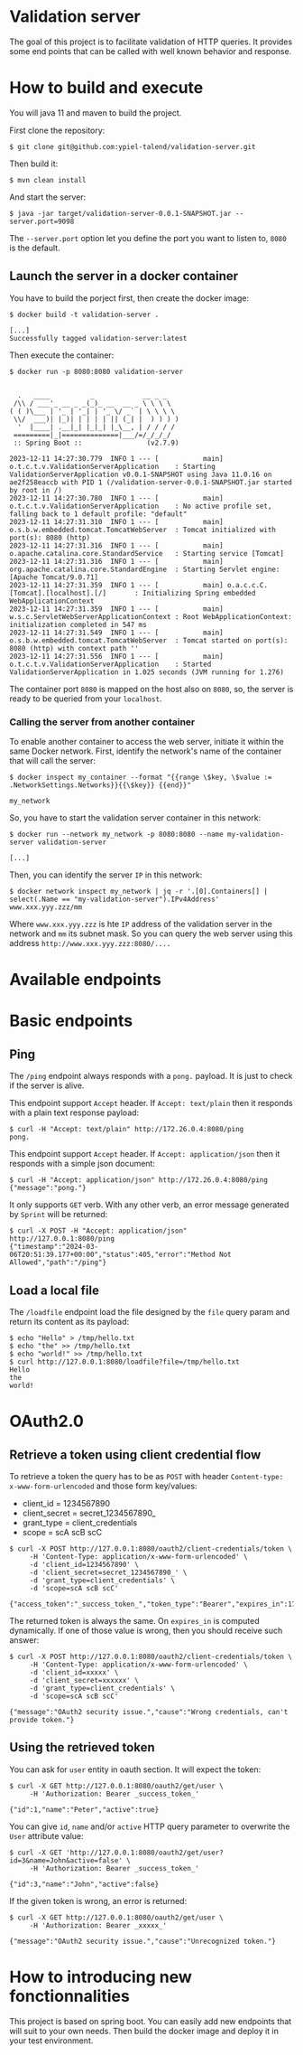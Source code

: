# Validation server
The goal of this project is to facilitate validation of HTTP queries.
It provides some end points that can be called with well known behavior and response.

# How to build and execute
You will java 11 and maven to build the project.

First clone the repository:
```shell
$ git clone git@github.com:ypiel-talend/validation-server.git
```
Then build it:
```shell
$ mvn clean install
```
And start the server:
```shell
$ java -jar target/validation-server-0.0.1-SNAPSHOT.jar --server.port=9098
```
The `--server.port` option let you define the port you want to listen to, `8080` is the default.
## Launch the server in a docker container
You have to build the porject first, then create the docker image:
```shell
$ docker build -t validation-server .

[...]
Successfully tagged validation-server:latest
```
Then execute the container:
```shell
$ docker run -p 8080:8080 validation-server


  .   ____          _            __ _ _
 /\\ / ___'_ __ _ _(_)_ __  __ _ \ \ \ \
( ( )\___ | '_ | '_| | '_ \/ _` | \ \ \ \
 \\/  ___)| |_)| | | | | || (_| |  ) ) ) )
  '  |____| .__|_| |_|_| |_\__, | / / / /
 =========|_|==============|___/=/_/_/_/
 :: Spring Boot ::                (v2.7.9)

2023-12-11 14:27:30.779  INFO 1 --- [           main] o.t.c.t.v.ValidationServerApplication    : Starting ValidationServerApplication v0.0.1-SNAPSHOT using Java 11.0.16 on ae2f258eaccb with PID 1 (/validation-server-0.0.1-SNAPSHOT.jar started by root in /)
2023-12-11 14:27:30.780  INFO 1 --- [           main] o.t.c.t.v.ValidationServerApplication    : No active profile set, falling back to 1 default profile: "default"
2023-12-11 14:27:31.310  INFO 1 --- [           main] o.s.b.w.embedded.tomcat.TomcatWebServer  : Tomcat initialized with port(s): 8080 (http)
2023-12-11 14:27:31.316  INFO 1 --- [           main] o.apache.catalina.core.StandardService   : Starting service [Tomcat]
2023-12-11 14:27:31.316  INFO 1 --- [           main] org.apache.catalina.core.StandardEngine  : Starting Servlet engine: [Apache Tomcat/9.0.71]
2023-12-11 14:27:31.359  INFO 1 --- [           main] o.a.c.c.C.[Tomcat].[localhost].[/]       : Initializing Spring embedded WebApplicationContext
2023-12-11 14:27:31.359  INFO 1 --- [           main] w.s.c.ServletWebServerApplicationContext : Root WebApplicationContext: initialization completed in 547 ms
2023-12-11 14:27:31.549  INFO 1 --- [           main] o.s.b.w.embedded.tomcat.TomcatWebServer  : Tomcat started on port(s): 8080 (http) with context path ''
2023-12-11 14:27:31.556  INFO 1 --- [           main] o.t.c.t.v.ValidationServerApplication    : Started ValidationServerApplication in 1.025 seconds (JVM running for 1.276)
```
The container port `8080` is mapped on the host also on `8080`, so, the server is ready to be queried from your `localhost`.

### Calling the server from another container
To enable another container to access the web server, initiate it within the same Docker network.
First, identify the network's name of the container that will call the server:
```shell
$ docker inspect my_container --format "{{range \$key, \$value := .NetworkSettings.Networks}}{{\$key}} {{end}}"

my_network
```
So, you have to start the validation server container in this network:
```shell
$ docker run --network my_network -p 8080:8080 --name my-validation-server validation-server

[...]
```
Then, you can identify the server `IP` in this network:
```shell
$ docker network inspect my_network | jq -r '.[0].Containers[] | select(.Name == "my-validation-server").IPv4Address'
www.xxx.yyy.zzz/mm
```
Where `www.xxx.yyy.zzz` is hte `IP` address of the validation server in the network and `mm` its subnet mask.
So you can query the web server using this address `http://www.xxx.yyy.zzz:8080/....` 



# Available endpoints

# Basic endpoints
## Ping
The `/ping` endpoint always responds with a `pong.` payload. It is just to check if the server is alive.

This endpoint support `Accept` header. If `Accept: text/plain` then it responds with a plain text response payload:
```shell
$ curl -H "Accept: text/plain" http://172.26.0.4:8080/ping
pong.
```
This endpoint support `Accept` header. If `Accept: application/json` then it responds with a simple json document:
```shell
$ curl -H "Accept: application/json" http://172.26.0.4:8080/ping
{"message":"pong."}
```
It only supports `GET` verb. With any other verb, an error message generated by `Sprint` will be returned:
```shell
$ curl -X POST -H "Accept: application/json" http://127.0.0.1:8080/ping
{"timestamp":"2024-03-06T20:51:39.177+00:00","status":405,"error":"Method Not Allowed","path":"/ping"}
```

## Load a local file
The `/loadfile` endpoint load the file designed by the `file` query param and return its content as its payload:
```shell
$ echo "Hello" > /tmp/hello.txt
$ echo "the" >> /tmp/hello.txt
$ echo "world!" >> /tmp/hello.txt
$ curl http://127.0.0.1:8080/loadfile?file=/tmp/hello.txt
Hello
the
world!
```

# OAuth2.0
## Retrieve a token using client credential flow
To retrieve a token the query has to be as `POST` with header `Content-type: x-www-form-urlencoded` and those form key/values:
- client_id = 1234567890
- client_secret = secret_1234567890_
- grant_type = client_credentials
- scope = scA scB scC
```shell
$ curl -X POST http://127.0.0.1:8080/oauth2/client-credentials/token \
     -H 'Content-Type: application/x-www-form-urlencoded' \
     -d 'client_id=1234567890' \
     -d 'client_secret=secret_1234567890_' \
     -d 'grant_type=client_credentials' \
     -d 'scope=scA scB scC'

{"access_token":"_success_token_","token_type":"Bearer","expires_in":1702306621631}
```
The returned token is always the same. On `expires_in` is computed dynamically.
If one of those value is wrong, then you should receive such answer:
```shell
$ curl -X POST http://127.0.0.1:8080/oauth2/client-credentials/token \
     -H 'Content-Type: application/x-www-form-urlencoded' \
     -d 'client_id=xxxxx' \
     -d 'client_secret=xxxxxx' \
     -d 'grant_type=client_credentials' \
     -d 'scope=scA scB scC'
     
{"message":"OAuth2 security issue.","cause":"Wrong credentials, can't provide token."}
```
## Using the retrieved token
You can ask for `user` entity in oauth section. It will expect the token:
```shell
$ curl -X GET http://127.0.0.1:8080/oauth2/get/user \
     -H 'Authorization: Bearer _success_token_'
     
{"id":1,"name":"Peter","active":true}
```
You can give `id`, `name` and/or `active` HTTP query parameter to overwrite the `User` attribute value:
```shell
$ curl -X GET 'http://127.0.0.1:8080/oauth2/get/user?id=3&name=John&active=false' \
     -H 'Authorization: Bearer _success_token_'
     
{"id":3,"name":"John","active":false}
```
If the given token is wrong, an error is returned:
```shell
$ curl -X GET http://127.0.0.1:8080/oauth2/get/user \
     -H 'Authorization: Bearer _xxxxx_'
     
{"message":"OAuth2 security issue.","cause":"Unrecognized token."}
```

# How to introducing new fonctionnalities
This project is based on spring boot. You can easily add new endpoints that will suit to your own needs.
Then build the docker image and deploy it in your test environment.  
